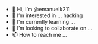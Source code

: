 - 👋 Hi, I’m @emanuelk211
- 👀 I’m interested in ...  hacking
- 🌱 I’m currently learning ...
- 💞️ I’m looking to collaborate on ...
- 📫 How to reach me ...

<!---
emanuelk211/emanuelk211 is a ✨ special ✨ repository because its `README.md` (this file) appears on your GitHub profile.
You can click the Preview link to take a look at your changes.
--->
